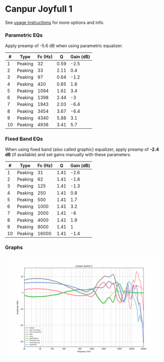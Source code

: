 # Canpur Joyfull 1
See [usage instructions](https://github.com/jaakkopasanen/AutoEq#usage) for more options and info.

### Parametric EQs
Apply preamp of -5.6 dB when using parametric equalizer.

|   # | Type    |   Fc (Hz) |    Q |   Gain (dB) |
|-----|---------|-----------|------|-------------|
|   1 | Peaking |        32 | 0.59 |        -2.5 |
|   2 | Peaking |        33 | 2.11 |         0.4 |
|   3 | Peaking |        97 | 0.64 |        -1.2 |
|   4 | Peaking |       420 | 0.65 |         1.8 |
|   5 | Peaking |      1094 | 1.61 |         3.4 |
|   6 | Peaking |      1398 | 2.44 |        -3   |
|   7 | Peaking |      1943 | 2.03 |        -6.4 |
|   8 | Peaking |      3454 | 3.67 |        -6.4 |
|   9 | Peaking |      4340 | 5.88 |         3.1 |
|  10 | Peaking |      4936 | 3.41 |         5.7 |

### Fixed Band EQs
When using fixed band (also called graphic) equalizer, apply preamp of **-2.4 dB** (if available) and set gains manually with these parameters.

|   # | Type    |   Fc (Hz) |    Q |   Gain (dB) |
|-----|---------|-----------|------|-------------|
|   1 | Peaking |        31 | 1.41 |        -2.6 |
|   2 | Peaking |        62 | 1.41 |        -1.8 |
|   3 | Peaking |       125 | 1.41 |        -1.3 |
|   4 | Peaking |       250 | 1.41 |         0.8 |
|   5 | Peaking |       500 | 1.41 |         1.7 |
|   6 | Peaking |      1000 | 1.41 |         3.2 |
|   7 | Peaking |      2000 | 1.41 |        -8   |
|   8 | Peaking |      4000 | 1.41 |         1.9 |
|   9 | Peaking |      8000 | 1.41 |         1   |
|  10 | Peaking |     16000 | 1.41 |        -1.4 |

### Graphs
![](./Canpur%20Joyfull%201.png)
